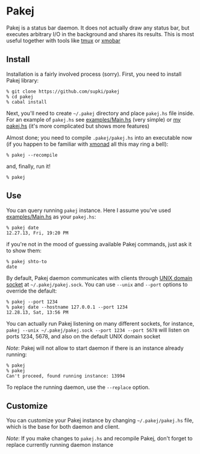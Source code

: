 Pakej
=====

Pakej is a status bar daemon. It does not actually draw any status bar,
but executes arbitrary I/O in the background and shares its results.
This is most useful together with tools like [tmux][tmux] or [xmobar][xmobar]

Install
-------

Installation is a fairly involved process (sorry). First, you need to install Pakej library:

```
% git clone https://github.com/supki/pakej
% cd pakej
% cabal install
```

Next, you'll need to create `~/.pakej` directory and place `pakej.hs` file inside. For an example
of `pakej.hs` see [examples/Main.hs][simple-example] (very simple) or [my pakej.hs][supki-example]
(it's more complicated but shows more features)

Almost done; you need to compile `.pakej/pakej.hs` into an executable now (if you happen to be familiar
with [xmonad][xmonad] all this may ring a bell):

```
% pakej --recompile
```

and, finally, run it!

```
% pakej
```

Use
---

You can query running `pakej` instance. Here I assume you've used [examples/Main.hs][simple-example] as
your `pakej.hs`:

```
% pakej date
12.27.13, Fri, 19:20 PM
```

if you're not in the mood of guessing available Pakej commands, just ask it to show them:

```
% pakej shto-to
date
```

By default, Pakej daemon communicates with clients through [UNIX domain socket][unix-domain-socket] at
`~/.pakej/pakej.sock`. You can use `--unix` and `--port` options to override the default:

```
% pakej --port 1234
% pakej date --hostname 127.0.0.1 --port 1234
12.28.13, Sat, 13:56 PM
```

You can actually run Pakej listening on many different sockets, for instance, `pakej --unix
~/.pakej/pakej.sock --port 1234 --port 5678` will listen on ports 1234, 5678, and also on the default UNIX
domain socket

_Note_: Pakej will not allow to start daemon if there is an instance already running:

```
% pakej
% pakej
Can't proceed, found running instance: 13994
```

To replace the running daemon, use the `--replace` option.

Customize
---------

You can customize your Pakej instance by changing `~/.pakej/pakej.hs` file, which is the base for both
daemon and client.

_Note_: If you make changes to `pakej.hs` and recompile Pakej, don't forget to replace currently running
daemon instance


  [tmux]: http://tmux.sourceforge.net
  [xmobar]: http://projects.haskell.org/xmobar
  [xmonad]: http://xmonad.org
  [simple-example]: https://github.com/supki/pakej/blob/master/example/Main.hs
  [supki-example]: https://github.com/supki/.dotfiles/blob/master/core/pakej.hs
  [unix-domain-socket]: http://en.wikipedia.org/wiki/Unix_domain_socket
